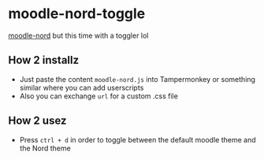 # moodle-nord-toggle
[moodle-nord](https://github.com/amartabakovic/moodle-nord) but this time with a toggler lol
## How 2 installz
- Just paste the content `moodle-nord.js` into Tampermonkey or something similar where you can add userscripts
- Also you can exchange `url` for a custom .css file
## How 2 usez
- Press `ctrl + d` in order to toggle between the default moodle theme and the Nord theme

